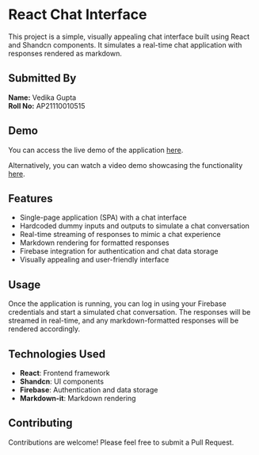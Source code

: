 # React Chat Interface

This project is a simple, visually appealing chat interface built using React and Shandcn components. It simulates a real-time chat application with responses rendered as markdown.

## Submitted By

**Name:** Vedika Gupta  
**Roll No:** AP21110010515

## Demo

You can access the live demo of the application [here](#).

Alternatively, you can watch a video demo showcasing the functionality [here](https://www.loom.com/share/c497ed28fa8d445e960f2ea8ae9d796e?sid=8faf7864-1c7b-462d-a49b-abd6ba3e91ad).

## Features

- Single-page application (SPA) with a chat interface
- Hardcoded dummy inputs and outputs to simulate a chat conversation
- Real-time streaming of responses to mimic a chat experience
- Markdown rendering for formatted responses
- Firebase integration for authentication and chat data storage
- Visually appealing and user-friendly interface

## Usage

Once the application is running, you can log in using your Firebase credentials and start a simulated chat conversation. The responses will be streamed in real-time, and any markdown-formatted responses will be rendered accordingly.

## Technologies Used

- **React**: Frontend framework
- **Shandcn**: UI components
- **Firebase**: Authentication and data storage
- **Markdown-it**: Markdown rendering

## Contributing

Contributions are welcome! Please feel free to submit a Pull Request.
